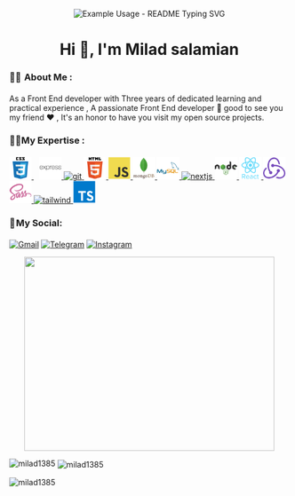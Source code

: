 

<p align="center">
  <img src="https://readme-typing-svg.demolab.com/?lines=Welcome+To+My+Profile ❤️;I+am+Milad+salamian🖐;I+am+a+Front+End+Developer💻;It's pleasure to see you again:);&font=Fira%20Code&center=true&width=380&height=50&duration=4000&pause=2000" alt="Example Usage - README Typing SVG">
</p>
<h1 align="center">Hi 👋, I'm Milad salamian</h1>
<div>
  <h3 style="margin-bottom : 20px">👨‍💻  About Me : </h3>
  <p>As a Front End developer with Three years of dedicated learning and practical experience , A passionate Front End developer 🙌 good to see you my friend ❤️ , It's an honor to have you visit my open source projects.  </p>
</div>

<div style="margin-top : 20px;">
  <h3 style="margin-bottom : 20px">👨‍💻My Expertise :</h3>
<div> <a href="https://www.w3schools.com/css/" target="_blank" rel="noreferrer"> <img src="https://raw.githubusercontent.com/devicons/devicon/master/icons/css3/css3-original-wordmark.svg" alt="css3" width="40" height="40"/> </a> <a style="margin-left:10px;" href="https://expressjs.com" target="_blank" rel="noreferrer"> <img src="https://raw.githubusercontent.com/devicons/devicon/master/icons/express/express-original-wordmark.svg" alt="express" width="40" height="40"/> </a> <a href="https://git-scm.com/" target="_blank" rel="noreferrer"> <img src="https://www.vectorlogo.zone/logos/git-scm/git-scm-icon.svg" alt="git" width="40" height="40"/> </a> <a href="https://www.w3.org/html/" target="_blank" rel="noreferrer"> <img src="https://raw.githubusercontent.com/devicons/devicon/master/icons/html5/html5-original-wordmark.svg" alt="html5" width="40" height="40"/> </a> <a href="https://developer.mozilla.org/en-US/docs/Web/JavaScript" target="_blank" rel="noreferrer"> <img src="https://raw.githubusercontent.com/devicons/devicon/master/icons/javascript/javascript-original.svg" alt="javascript" width="40" height="40"/> </a> <a href="https://www.mongodb.com/" target="_blank" rel="noreferrer"> <img src="https://raw.githubusercontent.com/devicons/devicon/master/icons/mongodb/mongodb-original-wordmark.svg" alt="mongodb" width="40" height="40"/> </a> <a href="https://www.mysql.com/" target="_blank" rel="noreferrer"> <img src="https://raw.githubusercontent.com/devicons/devicon/master/icons/mysql/mysql-original-wordmark.svg" alt="mysql" width="40" height="40"/> </a> <a href="https://nextjs.org/" target="_blank" rel="noreferrer"> <img src="https://cdn.worldvectorlogo.com/logos/nextjs-2.svg" alt="nextjs" width="40" height="40"/> </a> <a href="https://nodejs.org" target="_blank" rel="noreferrer"> <img src="https://raw.githubusercontent.com/devicons/devicon/master/icons/nodejs/nodejs-original-wordmark.svg" alt="nodejs" width="40" height="40"/> </a> <a href="https://reactjs.org/" target="_blank" rel="noreferrer"> <img src="https://raw.githubusercontent.com/devicons/devicon/master/icons/react/react-original-wordmark.svg" alt="react" width="40" height="40"/> </a> <a href="https://redux.js.org" target="_blank" rel="noreferrer"> <img src="https://raw.githubusercontent.com/devicons/devicon/master/icons/redux/redux-original.svg" alt="redux" width="40" height="40"/> </a> <a href="https://sass-lang.com" target="_blank" rel="noreferrer"> <img src="https://raw.githubusercontent.com/devicons/devicon/master/icons/sass/sass-original.svg" alt="sass" width="40" height="40"/> </a> <a href="https://tailwindcss.com/" target="_blank" rel="noreferrer"> <img src="https://www.vectorlogo.zone/logos/tailwindcss/tailwindcss-icon.svg" alt="tailwind" width="40" height="40"/> </a> <a href="https://www.typescriptlang.org/" target="_blank" rel="noreferrer"> <img src="https://raw.githubusercontent.com/devicons/devicon/master/icons/typescript/typescript-original.svg" alt="typescript" width="40" height="40"/> </a> </div>
</div>


<div style="border-top:1px; border-color:black;">
  <h3 style="margin-bottom:20px;">📌 My Social: </h3>
  <p dir="auto">
<a href="mailto:miladsalami1385@gmail.com"><img src="https://camo.githubusercontent.com/40aa80caa5e0fb185ee2ff0983f4d477aae070553a0acf519814b82f7ea757f9/68747470733a2f2f696d672e736869656c64732e696f2f62616467652f476d61696c2d4541343333353f6c6f676f3d476d61696c266c6f676f436f6c6f723d7768697465267374796c653d666f722d7468652d6261646765" alt="Gmail" data-canonical-src="https://img.shields.io/badge/Gmail-EA4335?logo=Gmail&amp;logoColor=white&amp;style=for-the-badge" style="max-width: 100%;"></a>
<a href="https://t.me/Milad_Salamian" rel="nofollow"><img src="https://camo.githubusercontent.com/e81b902b43dd92c9b6935445217f0bfbcce64de199da63f4b452e37f22c04560/68747470733a2f2f696d672e736869656c64732e696f2f62616467652f54656c656772616d2d3232394544393f6c6f676f3d54656c656772616d266c6f676f436f6c6f723d7768697465267374796c653d666f722d7468652d6261646765" alt="Telegram" data-canonical-src="https://img.shields.io/badge/Telegram-229ED9?logo=Telegram&amp;logoColor=white&amp;style=for-the-badge" style="max-width: 100%;"></a>
<a href="https://www.instagram.com/miladcoder" rel="nofollow"><img src="https://camo.githubusercontent.com/65097ac45be982e8da5b6027e4cdc71e4e3d02b1aa648ac82d48970d10321ddd/68747470733a2f2f696d672e736869656c64732e696f2f62616467652f496e7374616772616d2d4534343035463f6c6f676f3d496e7374616772616d266c6f676f436f6c6f723d7768697465267374796c653d666f722d7468652d6261646765" alt="Instagram" data-canonical-src="https://img.shields.io/badge/Instagram-E4405F?logo=Instagram&amp;logoColor=white&amp;style=for-the-badge" style="max-width: 100%;"></a></p>
</div>

<div align="center">
  <img align="center" width="450" height="350" src="https://images.squarespace-cdn.com/content/v1/5769fc401b631bab1addb2ab/1541580611624-TE64QGKRJG8SWAIUS7NS/ke17ZwdGBToddI8pDm48kPoswlzjSVMM-SxOp7CV59BZw-zPPgdn4jUwVcJE1ZvWQUxwkmyExglNqGp0IvTJZamWLI2zvYWH8K3-s_4yszcp2ryTI0HqTOaaUohrI8PI6FXy8c9PWtBlqAVlUS5izpdcIXDZqDYvprRqZ29Pw0o/coding-freak.gif"/>
</div>







<p><img align="left" src="https://github-readme-stats.vercel.app/api/top-langs?username=milad1385&show_icons=true&locale=en&layout=compact" alt="milad1385" /></p>

<p>&nbsp;<img align="center" src="https://github-readme-stats.vercel.app/api?username=milad1385&show_icons=true&locale=en" alt="milad1385" /></p>

<p><img align="center" src="https://github-readme-streak-stats.herokuapp.com/?user=milad1385&" alt="milad1385" /></p>



